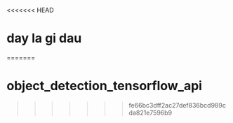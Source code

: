 <<<<<<< HEAD
# day la gi dau
=======
# object_detection_tensorflow_api
>>>>>>> fe66bc3dff2ac27def836bcd989cda821e7596b9
